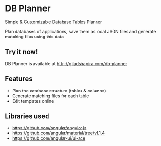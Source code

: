 # DB Planner
Simple &amp; Customizable Database Tables Planner

Plan databases of applications, save them as local JSON files and generate matching files using this data.

## Try it now!
DB Planner is available at http://giladshapira.com/db-planner

## Features
 + Plan the database structure (tables & columns)
 + Generate matching files for each table
 + Edit templates online

## Libraries used
 + https://github.com/angular/angular.js
 + https://github.com/angular/material/tree/v1.1.4
 + https://github.com/angular-ui/ui-ace

